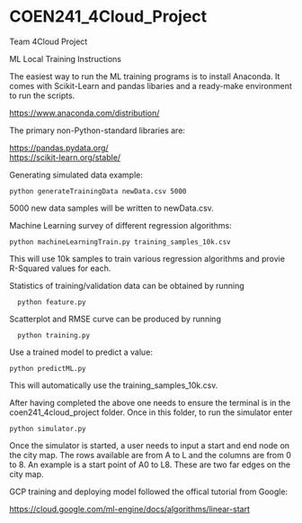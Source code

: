 # COEN241_4Cloud_Project
Team 4Cloud Project

ML Local Training Instructions

The easiest way to run the ML training programs is to install Anaconda. It comes with Scikit-Learn
and pandas libaries and a ready-make environment to run the scripts.

https://www.anaconda.com/distribution/

The primary non-Python-standard libraries are:

https://pandas.pydata.org/   
https://scikit-learn.org/stable/

Generating simulated data example:

	python generateTrainingData newData.csv 5000

5000 new data samples will be written to newData.csv.

Machine Learning survey of different regression algorithms:

	python machineLearningTrain.py training_samples_10k.csv
	
This will use 10k samples to train various regression algorithms and provie R-Squared values for each.

Statistics of training/validation data can be obtained by running
        
      python feature.py

Scatterplot and RMSE curve can be produced by running

      python training.py
      
Use a trained model to predict a value:

	python predictML.py
	
This will automatically use the training_samples_10k.csv.

After having completed the above one needs to ensure the terminal is in the coen241_4cloud_project folder.  Once in this folder, to run the simulator enter

	python simulator.py

Once the simulator is started, a user needs to input a start and end node on the city map.  The rows available are from A to L and the columns are from 0 to 8.  An example is a start point of A0 to L8.  These are two far edges on the city map.

GCP training and deploying model followed the offical tutorial from Google:

https://cloud.google.com/ml-engine/docs/algorithms/linear-start
